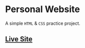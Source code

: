 # Personal Website

A simple `HTML` & `CSS` practice project.

## [Live Site](https://mhasanjoy.github.io/personal-website/)
